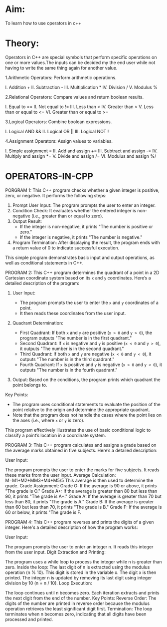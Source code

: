 # Aim:
To learn how to use operators in c++

# Theory:
Operators in C++ are special symbols that perform specific operations on one or more values.The inputs can be decided my the end user while not having to write the same thing again for another value.

1.Arithmetic Operators: Perform arithmetic operations.

I. Addition + II. Subtraction - III. Multiplication * IV. Division / V. Modulus %

2.Relational Operators: Compare values and return boolean results.

I. Equal to == II. Not equal to != III. Less than < IV. Greater than > V. Less than or equal to <= VI. Greater than or equal to >=

3.Logical Operators: Combine boolean expressions.  

I. Logical AND && II. Logical OR || III. Logical NOT !

4.Assignment Operators: Assign values to variables.

I. Simple assignment = II. Add and assign += III. Subtract and assign -= IV. Multiply and assign *= V. Divide and assign /=  VI. Modulus and assign %/

# OPERATORS-IN-CPP
PORGRAM 1:
This C++ program checks whether a given integer is positive, zero, or negative. It performs the following steps:

1. Prompt User Input: The program prompts the user to enter an integer.
2. Condition Check: It evaluates whether the entered integer is non-negative (i.e., greater than or equal to zero).
3. Output Result:
   - If the integer is non-negative, it prints "The number is positive or zero."
   - If the integer is negative, it prints "The number is negative."
4. Program Termination: After displaying the result, the program ends with a return value of 0 to indicate successful execution.

This simple program demonstrates basic input and output operations, as well as conditional statements in C++.

PROGRAM 2:
This C++ program determines the quadrant of a point in a 2D Cartesian coordinate system based on its `x` and `y` coordinates. Here’s a detailed description of the program:

1. User Input: 
   - The program prompts the user to enter the `x` and `y` coordinates of a point.
   - It then reads these coordinates from the user input.

2. Quadrant Determination:
   - First Quadrant: If both `x` and `y` are positive (`x > 0` and `y > 0`), the program outputs "The number is in the first quadrant."
   - Second Quadrant: If `x` is negative and `y` is positive (`x < 0` and `y > 0`), it outputs "The number is in the second quadrant."
   - Third Quadrant: If both `x` and `y` are negative (`x < 0` and `y < 0`), it outputs "The number is in the third quadrant."
   - Fourth Quadrant: If `x` is positive and `y` is negative (`x > 0` and `y < 0`), it outputs "The number is in the fourth quadrant."

3. Output: Based on the conditions, the program prints which quadrant the point belongs to.

 Key Points:
- The program uses conditional statements to evaluate the position of the point relative to the origin and determine the appropriate quadrant.
- Note that the program does not handle the cases where the point lies on the axes (i.e., where `x` or `y` is zero).

This program effectively illustrates the use of basic conditional logic to classify a point’s location in a coordinate system.

PROGRAM 3:
This C++ program calculates and assigns a grade based on the average marks obtained in five subjects. Here’s a detailed description:

User Input:

The program prompts the user to enter the marks for five subjects.
It reads these marks from the user input.
Average Calculation:
M=M1+M2+MM3+M4+M5/5
This average is then used to determine the grade.
Grade Assignment:
Grade O: If the average is 90 or above, it prints "The grade is O."
Grade A+: If the average is greater than 80 but less than 90, it prints "The grade is A+."
Grade A: If the average is greater than 70 but less than 80, it prints "The grade is A."
Grade B: If the average is greater than 60 but less than 70, it prints "The grade is B."
Grade F: If the average is 60 or below, it prints "The grade is F.

PROGRAM 4:
This C++ program reverses and prints the digits of a given integer. Here's a detailed description of how the program works:

User Input:

The program prompts the user to enter an integer n.
It reads this integer from the user input.
Digit Extraction and Printing:

The program uses a while loop to process the integer while n is greater than zero.
Inside the loop:
The last digit of n is extracted using the modulus operation (n % 10). This digit is stored in the variable x.
The digit x is then printed.
The integer n is updated by removing its last digit using integer division by 10 (n = n / 10).
Loop Execution:

The loop continues until n becomes zero. Each iteration extracts and prints the next digit from the end of the number.
Key Points:
Reverse Order: The digits of the number are printed in reverse order because the modulus operation retrieves the least significant digit first.
Termination: The loop terminates when n becomes zero, indicating that all digits have been processed and printed.
